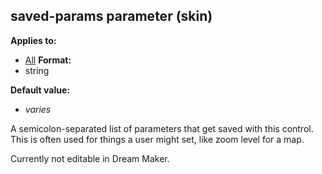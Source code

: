 ## saved-params parameter (skin)
**Applies to:**
*   [All](/ref/%7Bskin%7D/control.md) <!-- -->
**Format:**
*   string
<!-- -->
**Default value:**
*   *varies*


A semicolon-separated list of parameters that get saved with
this control. This is often used for things a user might set, like zoom
level for a map. 

Currently not editable in Dream Maker.